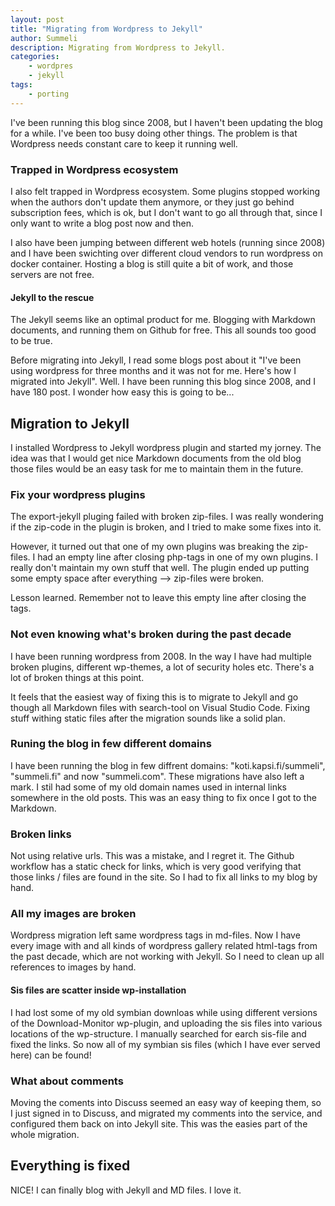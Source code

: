 ```yaml
---
layout: post
title: "Migrating from Wordpress to Jekyll"
author: Summeli
description: Migrating from Wordpress to Jekyll.
categories:
    - wordpres
    - jekyll
tags:
    - porting
---
```


I've been running this blog since 2008, but I haven't been updating the blog for a while. I've been too busy doing other things. The problem is that Wordpress needs constant care to keep it running well.

### Trapped in Wordpress ecosystem

I also felt trapped in Wordpress ecosystem. Some plugins stopped working when the authors don't update them anymore, or they just go behind subscription fees, which is ok, but I don't want to go all through that, since I only want to write a blog post now and then.

I also have been jumping between different web hotels (running since 2008) and I have been swichting over different cloud vendors to run wordpress on docker container. Hosting a blog is still quite a bit of work, and those servers are not free. 

#### Jekyll to the rescue

The Jekyll seems like an optimal product for me. Blogging with Markdown documents, and running them on Github for free. This all sounds too good to be true.

Before migrating into Jekyll, I read some blogs post about it "I've been using wordpress for three months and it was not for me. Here's how I migrated into Jekyll". Well. I have been running this blog since 2008, and I have 180 post. I wonder how easy this is going to be...

## Migration to Jekyll

I installed Wordpress to Jekyll wordpress plugin and started my jorney. The idea was that I would get nice Markdown documents from the old blog those files would be an easy task for me to maintain them in the future. 

### Fix your wordpress plugins

The export-jekyll pluging failed with broken zip-files. I was really wondering if the zip-code in the plugin is broken, and I tried to make some fixes into it.

However, it turned out that one of my own plugins was breaking the zip-files. I had an empty line after closing php-tags in one of my own plugins. I really don't maintain my own stuff that well. The plugin ended up putting some empty space after everything --> zip-files were broken.

Lesson learned. Remember not to leave this empty line after closing the tags.      

### Not even knowing what's broken during the past decade

I have been running wordpress from 2008. In the way I have had multiple broken plugins, different wp-themes, a lot of security holes etc. There's a lot of broken things at this point.

It feels that the easiest way of fixing this is to migrate to Jekyll and go though all Markdown files with search-tool on Visual Studio Code. Fixing stuff withing static files after the migration sounds like a solid plan.

### Runing the blog in few different domains

I have been running the blog in few diffrent domains: "koti.kapsi.fi/summeli", "summeli.fi" and now "summeli.com". These migrations have also left a mark. I stil had some of my old domain names used in internal links somewhere in the old posts. This was an easy thing to fix once I got to the Markdown.

### Broken links

Not using relative urls. This was a mistake, and I regret it. The Github workflow has a static check for links, which is very good verifying that those links / files are found in the site. So I had to fix all links to my blog by hand.

### All my images are broken

Wordpress migration left same wordpress tags in md-files. Now I have every image with and all kinds of wordpress gallery related html-tags from the past decade, which are not working with Jekyll. So I need to clean up all references to images by hand. 

#### Sis files are scatter inside wp-installation

I had lost some of my old symbian downloas while using different versions of the Download-Monitor wp-plugin, and uploading the sis files into various locations of the wp-structure. I manually searched for earch sis-file and fixed the links. So now all of my symbian sis files (which I have ever served here) can be found!

### What about comments

Moving the coments into Discuss seemed an easy way of keeping them, so I just signed in to Discuss, and migrated my comments into the service, and configured them back on into Jekyll site. This was the easies part of the whole migration.

## Everything is fixed

NICE! I can finally blog with Jekyll and MD files. I love it.
